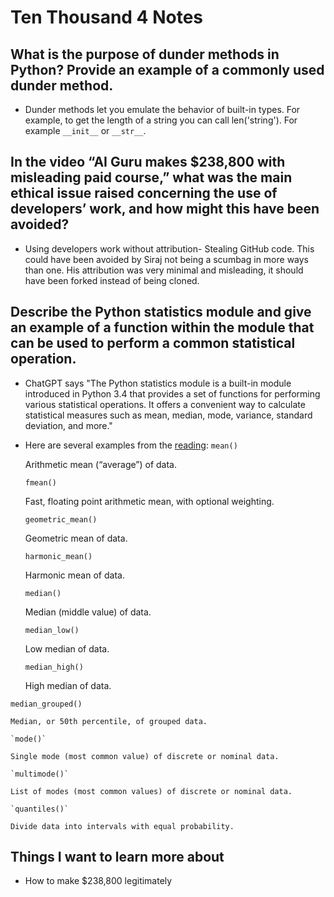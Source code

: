 # Ten Thousand 4 Notes

## What is the purpose of dunder methods in Python? Provide an example of a commonly used dunder method.
 -  Dunder methods let you emulate the behavior of built-in types. For example, to get the length of a string you can call len('string'). For example `__init__` or `__str__`.

 
## In the video “AI Guru makes $238,800 with misleading paid course,” what was the main ethical issue raised concerning the use of developers’ work, and how might this have been avoided?
  - Using developers work without attribution- Stealing GitHub code. This could have been avoided by Siraj not being a scumbag in more ways than one. His attribution was very minimal and misleading, it should have been forked instead of being cloned.

## Describe the Python statistics module and give an example of a function within the module that can be used to perform a common statistical operation.
  - ChatGPT says "The Python statistics module is a built-in module introduced in Python 3.4 that provides a set of functions for performing various statistical operations. It offers a convenient way to calculate statistical measures such as mean, median, mode, variance, standard deviation, and more."

  - Here are several examples from the [reading](https://docs.python.org/3/library/statistics.html):
    `mean()`

    Arithmetic mean (“average”) of data.

    `fmean()`

    Fast, floating point arithmetic mean, with optional weighting.

    `geometric_mean()`

    Geometric mean of data.

    `harmonic_mean()`

    Harmonic mean of data.

    `median()`

    Median (middle value) of data.

    `median_low()`

    Low median of data.

    `median_high()`

    High median of data.

   `median_grouped()`

    Median, or 50th percentile, of grouped data.

    `mode()`

    Single mode (most common value) of discrete or nominal data.

    `multimode()`

    List of modes (most common values) of discrete or nominal data.

    `quantiles()`

    Divide data into intervals with equal probability.

## Things I want to learn more about
- How to make $238,800 legitimately
